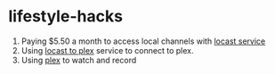 # lifestyle-hacks

1. Paying $5.50 a month to access local channels with [locast service](https://www.locast.org/)
  1. Using [locast to plex](https://github.com/tgorgdotcom/locast2plex) service to connect to plex.
  2. Using [plex](https://www.plex.tv/) to watch and record
